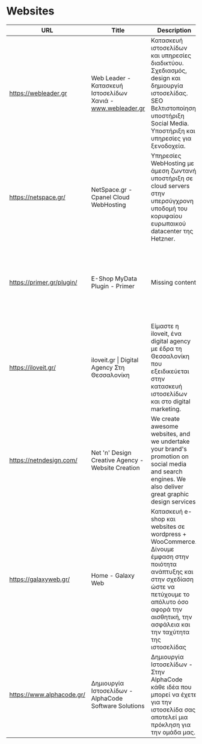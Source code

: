 # Websites
|           URL           |                           Title                           |                                                                                                     Description                                                                                                      |                                           Image                                            |
|-------------------------|-----------------------------------------------------------|----------------------------------------------------------------------------------------------------------------------------------------------------------------------------------------------------------------------|--------------------------------------------------------------------------------------------|
|https://webleader.gr     |Web Leader - Κατασκευή Ιστοσελίδων Χανιά - www.webleader.gr|Κατασκευή ιστοσελίδων και υπηρεσίες διαδικτύου. Σχεδιασμός, design και δημιουργία ιστοσελίδας. SEO Βελτιστοποίηση, υποστήριξη Social Media. Υποστήριξη και υπηρεσίες για ξενοδοχεία.                                  |<img src="Missing content" width="200" />                                                   |
|https://netspace.gr/     |NetSpace.gr - Cpanel Cloud WebHosting                      |Υπηρεσίες WebHosting με άμεση ζωντανή υποστήριξη σε cloud servers στην υπερσύγχρονη υποδομή του κορυφαίου ευρωπαικού datacenter της Hetzner.                                                                          |<img src="http://netspace.gr/site/img/logo-fb.png" width="200" />                           |
|https://primer.gr/plugin/|E-Shop MyData Plugin - Primer                              |Missing content                                                                                                                                                                                                       |<img src="Missing content" width="200" />                                                   |
|https://iloveit.gr/      |iloveit.gr \| Digital Agency Στη Θεσσαλονίκη                |Είμαστε η iloveit, ένα digital agency με έδρα τη Θεσσαλονίκη που εξειδικεύεται στην κατασκευή ιστοσελίδων και στο digital marketing.                                                                                  |<img src="https://iloveit.gr/wp-content/uploads/2021/02/iloveit_home_low.jpg" width="200" />|
|https://netndesign.com/  |Net 'n' Design Creative Agency - Website Creation          |We create awesome websites, and we undertake your brand's promotion on social media and search engines. We also deliver great graphic design services.                                                                |<img src="https://netndesign.com/images/page-images/el/home.png" width="200" />             |
|https://galaxyweb.gr/    |Home - Galaxy Web                                          |Κατασκευή e-shop και websites σε wordpress + WooCommerce. Δίνουμε έμφαση στην ποιότητα ανάπτυξης και στην σχεδίαση ώστε να πετύχουμε το απόλυτο όσο αφορά την αισθητική, την ασφάλεια και την ταχύτητα της ιστοσελίδας|<img src="https://galaxyweb.gr/wp-content/uploads/2020/03/1-1024x874.png" width="200" />    |
|https://www.alphacode.gr/|Δημιουργία Ιστοσελίδων - AlphaCode Software Solutions      |Δημιουργία Ιστοσελίδων - Στην ΑlphaCode κάθε ιδέα που μπορεί να έχετε για την ιστοσελίδα σας αποτελεί μια πρόκληση για την ομάδα μας.                                                                                 |<img src="https://www.alphacode.gr/wp-content/uploads/2020/12/logoAlpha.png" width="200" /> |
